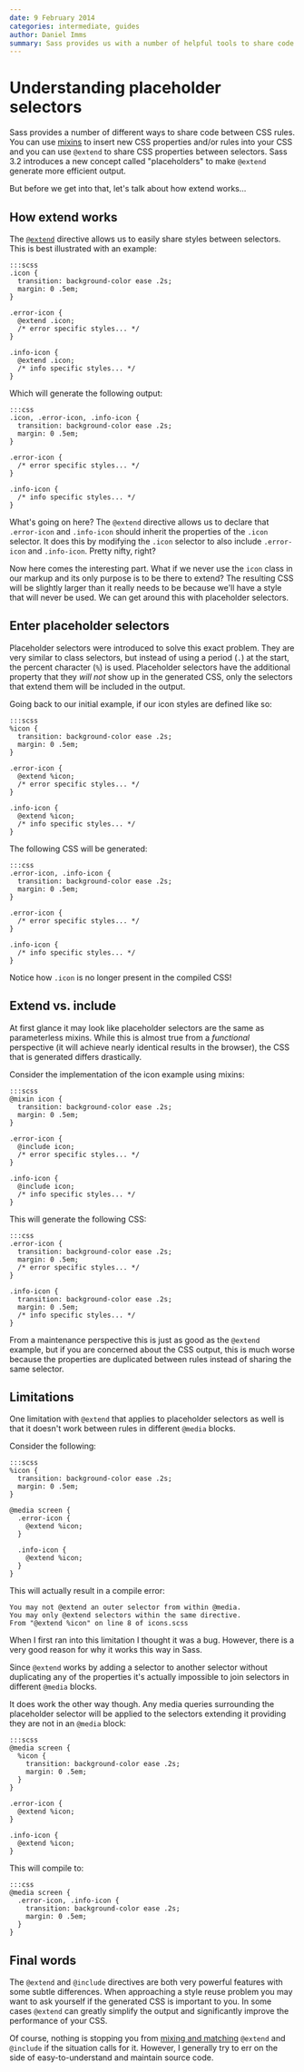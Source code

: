 ```yaml
---
date: 9 February 2014
categories: intermediate, guides
author: Daniel Imms
summary: Sass provides us with a number of helpful tools to share code between CSS rules. In this article, I'll talk about a relatively new feature in Sass called placeholder selectors. We'll look at how to use this feature correctly, cover some problems that may occur, and examine how it differs from other approaches.
---
```


# Understanding placeholder selectors

Sass provides a number of different ways to share code between CSS rules. You can use [mixins](/intermediate/leveraging-sass-mixins-for-cleaner-code) to insert new CSS properties and/or rules into your CSS and you can use `@extend` to share CSS properties between selectors. Sass 3.2 introduces a new concept called "placeholders" to make `@extend` generate more efficient output.

But before we get into that, let's talk about how extend works...


## How extend works

The [`@extend`](http://sass-lang.com/docs/yardoc/file.SASS_REFERENCE.html#extend) directive allows us to easily share styles between selectors. This is best illustrated with an example:

    :::scss
    .icon {
      transition: background-color ease .2s;
      margin: 0 .5em;
    }

    .error-icon {
      @extend .icon;
      /* error specific styles... */
    }

    .info-icon {
      @extend .icon;
      /* info specific styles... */
    }

Which will generate the following output:

    :::css
    .icon, .error-icon, .info-icon {
      transition: background-color ease .2s;
      margin: 0 .5em;
    }

    .error-icon {
      /* error specific styles... */
    }

    .info-icon {
      /* info specific styles... */
    }

What's going on here? The `@extend` directive allows us to declare that `.error-icon` and `.info-icon` should inherit the properties of the `.icon` selector. It does this by modifying the `.icon` selector to also include `.error-icon` and `.info-icon`. Pretty nifty, right?

Now here comes the interesting part. What if we never use the `icon` class in our markup and its only purpose is to be there to extend? The resulting CSS will be slightly larger than it really needs to be because we'll have a style that will never be used. We can get around this with placeholder selectors.


## Enter placeholder selectors

Placeholder selectors were introduced to solve this exact problem. They are very similar to class selectors, but instead of using a period (`.`) at the start, the percent character (`%`) is used. Placeholder selectors have the additional property that they *will not* show up in the generated CSS, only the selectors that extend them will be included in the output.

Going back to our initial example, if our icon styles are defined like so:

    :::scss
    %icon {
      transition: background-color ease .2s;
      margin: 0 .5em;
    }

    .error-icon {
      @extend %icon;
      /* error specific styles... */
    }

    .info-icon {
      @extend %icon;
      /* info specific styles... */
    }

The following CSS will be generated:

    :::css
    .error-icon, .info-icon {
      transition: background-color ease .2s;
      margin: 0 .5em;
    }

    .error-icon {
      /* error specific styles... */
    }

    .info-icon {
      /* info specific styles... */
    }


Notice how `.icon` is no longer present in the compiled CSS!


## Extend vs. include

At first glance it may look like placeholder selectors are the same as parameterless mixins. While this is almost true from a *functional* perspective (it will achieve nearly identical results in the browser), the CSS that is generated differs drastically.

Consider the implementation of the icon example using mixins:

    :::scss
    @mixin icon {
      transition: background-color ease .2s;
      margin: 0 .5em;
    }

    .error-icon {
      @include icon;
      /* error specific styles... */
    }

    .info-icon {
      @include icon;
      /* info specific styles... */
    }

This will generate the following CSS:

    :::css
    .error-icon {
      transition: background-color ease .2s;
      margin: 0 .5em;
      /* error specific styles... */
    }

    .info-icon {
      transition: background-color ease .2s;
      margin: 0 .5em;
      /* info specific styles... */
    }

From a maintenance perspective this is just as good as the `@extend` example, but if you are concerned about the CSS output, this is much worse because the properties are duplicated between rules instead of sharing the same selector.


## Limitations

One limitation with `@extend` that applies to placeholder selectors as well is that it doesn't work between rules in different `@media` blocks.

Consider the following:

    :::scss
    %icon {
      transition: background-color ease .2s;
      margin: 0 .5em;
    }

    @media screen {
      .error-icon {
        @extend %icon;
      }
      
      .info-icon {
        @extend %icon;
      }
    }

This will actually result in a compile error:

    You may not @extend an outer selector from within @media.
    You may only @extend selectors within the same directive.
    From "@extend %icon" on line 8 of icons.scss

When I first ran into this limitation I thought it was a bug. However, there is a very good reason for why it works this way in Sass.

Since `@extend` works by adding a selector to another selector without duplicating any of the properties it's actually impossible to join selectors in different `@media` blocks.

It does work the other way though. Any media queries surrounding the placeholder selector will be applied to the selectors extending it providing they are not in an `@media` block:

    :::scss
    @media screen {
      %icon {
        transition: background-color ease .2s;
        margin: 0 .5em;
      }
    }

    .error-icon {
      @extend %icon;
    }

    .info-icon {
      @extend %icon;
    }

This will compile to:

    :::css
    @media screen {
      .error-icon, .info-icon {
        transition: background-color ease .2s;
        margin: 0 .5em;
      }
    }


## Final words

The `@extend` and `@include` directives are both very powerful features with some subtle differences. When approaching a style reuse problem you may want to ask yourself if the generated CSS is important to you. In some cases `@extend` can greatly simplify the output and significantly improve the performance of your CSS.

Of course, nothing is stopping you from [mixing and matching](http://sassmeister.com/gist/8893261) `@extend` and `@include` if the situation calls for it. However, I generally try to err on the side of easy-to-understand and maintain source code.
